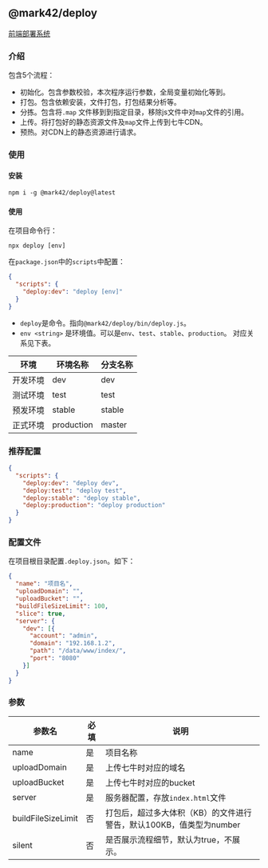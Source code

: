 ## @mark42/deploy

[前端部署系统](https://www.npmjs.com/package/@mark42/deploy)

### 介绍

包含5个流程：
- 初始化。包含参数校验，本次程序运行参数，全局变量初始化等到。
- 打包。包含依赖安装，文件打包，打包结果分析等。
- 分拣。包含将`.map` 文件移到到指定目录，移除js文件中对`map`文件的引用。
- 上传。将打包好的静态资源文件及`map`文件上传到七牛CDN。
- 预热。对CDN上的静态资源进行请求。

### 使用

#### 安装

```shell script
npm i -g @mark42/deploy@latest
```

#### 使用

在项目命令行：

````shell script
npx deploy [env]
````

在`package.json`中的`scripts`中配置：

```json
{
  "scripts": {
    "deploy:dev": "deploy [env]"
  }
}
```

- `deploy`是命令。指向`@mark42/deploy/bin/deploy.js`。
- `env <string>` 是环境值。可以是`env`、`test`、`stable`、`production`。
对应关系见下表。

环境 | 环境名称 | 分支名称
--- | --- | ---
开发环境 | dev | dev
测试环境 | test | test
预发环境 | stable | stable
正式环境 | production | master


### 推荐配置

```json
{
  "scripts": {
    "deploy:dev": "deploy dev",
    "deploy:test": "deploy test",
    "deploy:stable": "deploy stable",
    "deploy:production": "deploy production"
  }
}
```


### 配置文件

在项目根目录配置`.deploy.json`。如下：

```json
{
  "name": "项目名",
  "uploadDomain": "",
  "uploadBucket": "",
  "buildFileSizeLimit": 100,
  "slice": true,
  "server": {
    "dev": [{
      "account": "admin",
      "domain": "192.168.1.2",
      "path": "/data/www/index/",
      "port": "8080"
    }]
  }
}
```

### 参数

参数名 | 必填 |说明
--- | --- |---
name | 是 | 项目名称
uploadDomain | 是 | 上传七牛时对应的域名
uploadBucket | 是 | 上传七牛时对应的bucket
server | 是 | 服务器配置，存放`index.html`文件
buildFileSizeLimit | 否 | 打包后，超过多大体积（KB）的文件进行警告，默认100KB，值类型为number
silent | 否 | 是否展示流程细节，默认为true，不展示。
